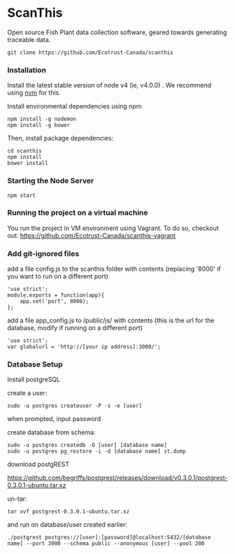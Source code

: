 # ScanThis

Open source Fish Plant data collection software, geared towards generating traceable data.

```
git clone https://github.com/Ecotrust-Canada/scanthis
```

### Installation

Install the latest stable version of node v4 (ie, v4.0.0) . We recommend using [nvm](https://github.com/creationix/nvm) for this.

Install environmental dependencies using npm
```
npm install -g nodemon
npm install -g bower
```

Then, install package dependencies:

```
cd scanthis
npm install
bower install
```


### Starting the Node Server
```
npm start
```

### Running the project on a virtual machine

You run the project in VM environment using Vagrant. To do so, checkout out: https://github.com/Ecotrust-Canada/scanthis-vagrant

### Add git-ignored files

add a file config.js to the scanthis folder with contents (replacing '8000' if you want to run on a different port)
```
'use strict';
module.exports = function(app){
    app.set('port', 8000);
};
```

add a file app_config.js to /public/js/  with contents (this is the url for the database, modify if running on a different port)
```
'use strict';
var globalurl = 'http://[your ip address]:3000/';
```

### Database Setup

Install postgreSQL

create a user:
```
sudo -u postgres createuser -P -s -e [user]
```
when prompted, input password 

create database from schema:
```
sudo -u postgres createdb -O [user] [database name]
sudo -u postgres pg_restore -i -d [database name] st.dump
```

download postgREST

https://github.com/begriffs/postgrest/releases/download/v0.3.0.1/postgrest-0.3.0.1-ubuntu.tar.xz

un-tar:
```
tar xvf postgrest-0.3.0.1-ubuntu.tar.xz
```
and run on database/user created earlier:
```
./postgrest postgres://[user]:[password]@localhost:5432/[database name] --port 3000 --schema public --anonymous [user] --pool 200
```

